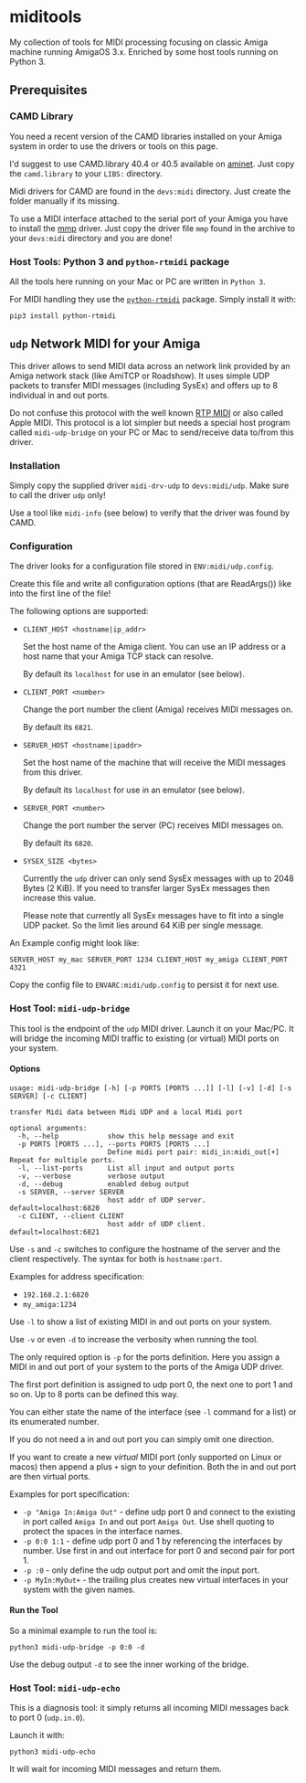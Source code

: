 # miditools

My collection of tools for MIDI processing focusing on classic Amiga machine
running AmigaOS 3.x. Enriched by some host tools running on Python 3.

## Prerequisites

### CAMD Library

You need a recent version of the CAMD libraries installed on your Amiga system
in order to use the drivers or tools on this page.

I'd suggest to use CAMD.library 40.4 or 40.5 available on
[aminet](http://aminet.net/mus/midi/camd40.lha). Just copy the `camd.library`
to your `LIBS:` directory.

Midi drivers for CAMD are found in the `devs:midi` directory. Just create
the folder manually if its missing.

To use a MIDI interface attached to the serial port of your Amiga you have
to install the [mmp](http://aminet.net/driver/other/mmp.lha) driver.
Just copy the driver file `mmp` found in the archive to your `devs:midi`
directory and you are done!

### Host Tools: Python 3 and `python-rtmidi` package

All the tools here running on your Mac or PC are written in `Python 3`.

For MIDI handling they use the
[`python-rtmidi`](https://pypi.org/project/python-rtmidi/) 
package. Simply install it with:

    pip3 install python-rtmidi

## `udp` Network MIDI for your Amiga

This driver allows to send MIDI data across an network link provided by
an Amiga network stack (like AmiTCP or Roadshow). It uses simple UDP packets
to transfer MIDI messages (including SysEx) and offers up to 8 individual
in and out ports.

Do not confuse this protocol with the well known 
[RTP MIDI](https://john-lazzaro.github.io/rtpmidi/) or also called
Apple MIDI. This protocol is a lot simpler but needs a special host program
called `midi-udp-bridge` on your PC or Mac to send/receive data to/from this
driver.

### Installation

Simply copy the supplied driver `midi-drv-udp` to `devs:midi/udp`. Make sure
to call the driver `udp` only!

Use a tool like `midi-info` (see below) to verify that the driver was
found by CAMD.

### Configuration

The driver looks for a configuration file stored in `ENV:midi/udp.config`.

Create this file and write all configuration options (that are ReadArgs())
like into the first line of the file!

The following options are supported:

* `CLIENT_HOST <hostname|ip_addr>`

    Set the host name of the Amiga client. You can use an IP address or
    a host name that your Amiga TCP stack can resolve.

    By default its `localhost` for use in an emulator (see below).

* `CLIENT_PORT <number>`

    Change the port number the client (Amiga) receives MIDI messages on.

    By default its `6821`.

* `SERVER_HOST <hostname|ipaddr>`

   Set the host name of the machine that will receive the MIDI messages
   from this driver.

   By default its `localhost` for use in an emulator (see below).

* `SERVER_PORT <number>`

    Change the port number the server (PC) receives MIDI messages on.

    By default its `6820`.

* `SYSEX_SIZE <bytes>`

    Currently the `udp` driver can only send SysEx messages with up to
    2048 Bytes (2 KiB). If you need to transfer larger SysEx messages
    then increase this value.

    Please note that currently all SysEx messages have to fit into a single
    UDP packet. So the limit lies around 64 KiB per single message.

An Example config might look like:

    SERVER_HOST my_mac SERVER_PORT 1234 CLIENT_HOST my_amiga CLIENT_PORT 4321

Copy the config file to `ENVARC:midi/udp.config` to persist it for next use.

### Host Tool: `midi-udp-bridge`

This tool is the endpoint of the `udp` MIDI driver. Launch it on your Mac/PC.
It will bridge the incoming MIDI traffic to existing (or virtual) MIDI ports
on your system.

#### Options

```
usage: midi-udp-bridge [-h] [-p PORTS [PORTS ...]] [-l] [-v] [-d] [-s SERVER] [-c CLIENT]

transfer Midi data between Midi UDP and a local Midi port

optional arguments:
  -h, --help            show this help message and exit
  -p PORTS [PORTS ...], --ports PORTS [PORTS ...]
                        Define midi port pair: midi_in:midi_out[+] Repeat for multiple ports.
  -l, --list-ports      List all input and output ports
  -v, --verbose         verbose output
  -d, --debug           enabled debug output
  -s SERVER, --server SERVER
                        host addr of UDP server. default=localhost:6820
  -c CLIENT, --client CLIENT
                        host addr of UDP client. default=localhost:6821
```

Use `-s` and `-c` switches to configure the hostname of the server and the
client respectively. The syntax for both is `hostname:port`.

Examples for address specification:

 * `192.168.2.1:6820`
 * `my_amiga:1234`

Use `-l` to show a list of existing MIDI in and out ports on your system.

Use `-v` or even `-d` to increase the verbosity when running the tool.

The only required option is `-p` for the ports definition. Here you assign
a MIDI in and out port of your system to the ports of the Amiga UDP driver.

The first port definition is assigned to udp port 0, the next one to port 1
and so on. Up to 8 ports can be defined this way.

You can either state the name of the interface (see `-l` command for a list)
or its enumerated number.

If you do not need a in and out port you can simply omit one direction.

If you want to create a new *virtual* MIDI port (only supported on Linux
or macos) then append a plus `+` sign to your definition. Both the in and
out port are then virtual ports.

Examples for port specification:

 * `-p "Amiga In:Amiga Out"` - define udp port 0 and connect to the existing
    in port called `Amiga In` and out port `Amiga Out`. Use shell quoting to
    protect the spaces in the interface names.
 * `-p 0:0 1:1` - define udp port 0 and 1 by referencing the interfaces by
    number. Use first in and out interface for port 0 and second pair for
    port 1.
 * `-p :0` - only define the udp output port and omit the input port.
 * `-p MyIn:MyOut+` - the trailing plus creates new virtual interfaces in
    your system with the given names.

#### Run the Tool

So a minimal example to run the tool is:

    python3 midi-udp-bridge -p 0:0 -d

Use the debug output `-d` to see the inner working of the bridge.

### Host Tool: `midi-udp-echo`

This is a diagnosis tool: it simply returns all incoming MIDI messages back
to port 0 (`udp.in.0`).

Launch it with:

    python3 midi-udp-echo

It will wait for incoming MIDI messages and return them.
